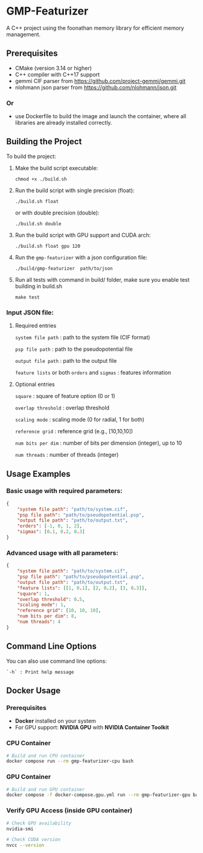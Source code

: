 # GMP-Featurizer

A C++ project using the foonathan memory library for efficient memory management.

## Prerequisites

- CMake (version 3.14 or higher)
- C++ compiler with C++17 support
- gemmi CIF parser from https://github.com/project-gemmi/gemmi.git
- nlohmann json parser from https://github.com/nlohmann/json.git

### Or

- use Dockerfile to build the image and launch the container, where all libraries are already installed correctly. 

## Building the Project

To build the project:

1. Make the build script executable:

    `chmod +x ./build.sh`

2. Run the build script with single precision (float): 

    `./build.sh float`

    or with double precision (double):

    `./build.sh double`

3. Run the build script with GPU support and CUDA arch: 

    `./build.sh float gpu 120`

4. Run the `gmp-featurizer` with a json configuration file:

    `./build/gmp-featurizer  path/to/json`

5. Run all tests with command in build/ folder, make sure you enable test building in build.sh

    `make test`

### Input JSON file:

1. Required entries

    `system file path` : path to the system file (CIF format)

    `psp file path` : path to the pseudopotential file

    `output file path` : path to the output file

    `feature lists` or both `orders` and `sigmas` : features information

2. Optional entries

    `square` : square of feature option (0 or 1)

    `overlap threshold` : overlap threshold

    `scaling mode` : scaling mode (0 for radial, 1 for both)

    `reference grid` : reference grid (e.g., [10,10,10])

    `num bits per dim` : number of bits per dimension (integer), up to 10

    `num threads` : number of threads (integer)

## Usage Examples

### Basic usage with required parameters:
```json
{
    "system file path": "path/to/system.cif",
    "psp file path": "path/to/pseudopotential.psp",
    "output file path": "path/to/output.txt",
    "orders": [-1, 0, 1, 2],
    "sigmas": [0.1, 0.2, 0.3]
}
```

### Advanced usage with all parameters:
```json
{
    "system file path": "path/to/system.cif",
    "psp file path": "path/to/pseudopotential.psp",
    "output file path": "path/to/output.txt",
    "feature lists": [[1, 0.1], [2, 0.2], [3, 0.3]],
    "square": 1,
    "overlap threshold": 0.5,
    "scaling mode": 1,
    "reference grid": [10, 10, 10],
    "num bits per dim": 8,
    "num threads": 4
}
```

## Command Line Options

You can also use command line options:

    `-h` : Print help message

## Docker Usage

### Prerequisites

- **Docker** installed on your system
- For GPU support: **NVIDIA GPU** with **NVIDIA Container Toolkit**

### CPU Container

```bash
# Build and run CPU container
docker compose run --rm gmp-featurizer-cpu bash
```

### GPU Container

```bash
# Build and run GPU container
docker compose -f docker-compose.gpu.yml run --rm gmp-featurizer-gpu bash
```

### Verify GPU Access (inside GPU container)

```bash
# Check GPU availability
nvidia-smi

# Check CUDA version
nvcc --version
```